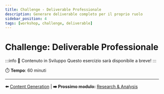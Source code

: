 ```yaml
---
title: Challenge - Deliverable Professionale
description: Generare deliverable completo per il proprio ruolo
sidebar_position: 4
tags: [workshop, challenge, deliverable]
---
```


# Challenge: Deliverable Professionale

:::info 🚧 Contenuto in Sviluppo
Questo esercizio sarà disponibile a breve!
:::

⏱️ **Tempo**: 60 minuti

---

**⬅️** [Content Generation](./content-generation) | **➡️ Prossimo modulo:** [Research & Analysis](/giorno-2-advanced-features/research-analysis)
